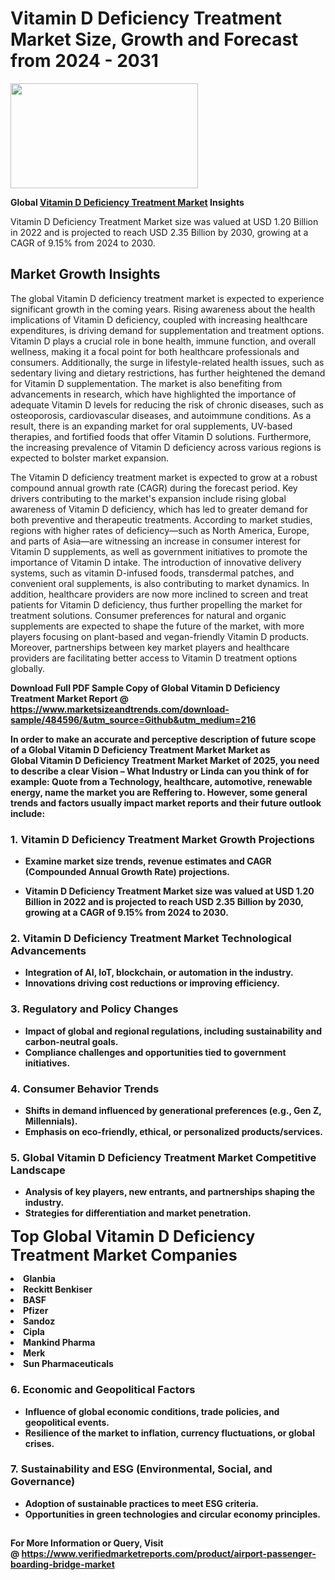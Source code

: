 <H1>Vitamin D Deficiency Treatment Market Size, Growth and Forecast from 2024 - 2031</H1><img class="aligncenter size-medium wp-image-584254" src="https://thirdeyenews.in/wp-content/uploads/2024/09/Global-Market-Research-300x168.jpeg" alt="" width="300" height="168" /><p><strong>Global&nbsp;<a href="https://www.marketsizeandtrends.com/download-sample/484596/&amp;utm_source=Github&utm_medium=216">Vitamin D Deficiency Treatment Market</a> Insights</strong></p><p>Vitamin D Deficiency Treatment Market size was valued at USD 1.20 Billion in 2022 and is projected to reach USD 2.35 Billion by 2030, growing at a CAGR of 9.15% from 2024 to 2030.</p><p><h2>Market Growth Insights</h2> <p>The global Vitamin D deficiency treatment market is expected to experience significant growth in the coming years. Rising awareness about the health implications of Vitamin D deficiency, coupled with increasing healthcare expenditures, is driving demand for supplementation and treatment options. Vitamin D plays a crucial role in bone health, immune function, and overall wellness, making it a focal point for both healthcare professionals and consumers. Additionally, the surge in lifestyle-related health issues, such as sedentary living and dietary restrictions, has further heightened the demand for Vitamin D supplementation. The market is also benefiting from advancements in research, which have highlighted the importance of adequate Vitamin D levels for reducing the risk of chronic diseases, such as osteoporosis, cardiovascular diseases, and autoimmune conditions. As a result, there is an expanding market for oral supplements, UV-based therapies, and fortified foods that offer Vitamin D solutions. Furthermore, the increasing prevalence of Vitamin D deficiency across various regions is expected to bolster market expansion.</p> <p><strong></strong></p> <p>The Vitamin D deficiency treatment market is expected to grow at a robust compound annual growth rate (CAGR) during the forecast period. Key drivers contributing to the market's expansion include rising global awareness of Vitamin D deficiency, which has led to greater demand for both preventive and therapeutic treatments. According to market studies, regions with higher rates of deficiency—such as North America, Europe, and parts of Asia—are witnessing an increase in consumer interest for Vitamin D supplements, as well as government initiatives to promote the importance of Vitamin D intake. The introduction of innovative delivery systems, such as vitamin D-infused foods, transdermal patches, and convenient oral supplements, is also contributing to market dynamics. In addition, healthcare providers are now more inclined to screen and treat patients for Vitamin D deficiency, thus further propelling the market for treatment solutions. Consumer preferences for natural and organic supplements are expected to shape the future of the market, with more players focusing on plant-based and vegan-friendly Vitamin D products. Moreover, partnerships between key market players and healthcare providers are facilitating better access to Vitamin D treatment options globally. <p><strong></p><p><span class=""><strong>Download Full PDF Sample Copy of Global Vitamin D Deficiency Treatment Market Report</strong> @ <a href="https://www.marketsizeandtrends.com/download-sample/484596/&amp;utm_source=Github&utm_medium=216" target="_blank">https://www.marketsizeandtrends.com/download-sample/484596/&amp;utm_source=Github&utm_medium=216</a></span></p><p>In order to make an accurate and perceptive description of future scope of a Global&nbsp;Vitamin D Deficiency Treatment Market Market as Global&nbsp;Vitamin D Deficiency Treatment Market Market of 2025, you need to describe a clear Vision &ndash; What Industry or Linda can you think of for example: Quote from a Technology, healthcare, automotive, renewable energy, name the market you are Reffering to. However, some general trends and factors usually impact market reports and their future outlook include:</p><h3>1.&nbsp;<strong>Vitamin D Deficiency Treatment Market Growth Projections</strong></h3><ul><li>Examine market size trends, revenue estimates and CAGR (Compounded Annual Growth Rate) projections.</li><li><p>Vitamin D Deficiency Treatment Market size was valued at USD 1.20 Billion in 2022 and is projected to reach USD 2.35 Billion by 2030, growing at a CAGR of 9.15% from 2024 to 2030.</p></li></ul><h3>2.&nbsp;<strong>Vitamin D Deficiency Treatment Market Technological Advancements</strong></h3><ul><li>Integration of AI, IoT, blockchain, or automation in the industry.</li><li>Innovations driving cost reductions or improving efficiency.</li></ul><h3>3.&nbsp;<strong>Regulatory and Policy Changes</strong></h3><ul><li>Impact of global and regional regulations, including sustainability and carbon-neutral goals.</li><li>Compliance challenges and opportunities tied to government initiatives.</li></ul><h3>4.&nbsp;<strong>Consumer Behavior Trends</strong></h3><ul><li>Shifts in demand influenced by generational preferences (e.g., Gen Z, Millennials).</li><li>Emphasis on eco-friendly, ethical, or personalized products/services.</li></ul><h3>5.&nbsp;<strong>Global Vitamin D Deficiency Treatment Market Competitive Landscape</strong></h3><ul><li>Analysis of key players, new entrants, and partnerships shaping the industry.</li><li>Strategies for differentiation and market penetration.</li></ul><p data-pm-slice="1 1 []"><span style="color: inherit; font-family: inherit; font-size: 25px;">Top Global Vitamin D Deficiency Treatment Market Companies</span></p><div class="" data-test-id=""><p><li>Glanbia</li><li> Reckitt Benkiser</li><li> BASF</li><li> Pfizer</li><li> Sandoz</li><li> Cipla</li><li> Mankind Pharma</li><li> Merk</li><li> Sun Pharmaceuticals</li></p></div><h3>6.&nbsp;<strong>Economic and Geopolitical Factors</strong></h3><ul><li>Influence of global economic conditions, trade policies, and geopolitical events.</li><li>Resilience of the market to inflation, currency fluctuations, or global crises.</li></ul><h3>7.&nbsp;<strong>Sustainability and ESG (Environmental, Social, and Governance)</strong></h3><ul><li>Adoption of sustainable practices to meet ESG criteria.</li><li>Opportunities in green technologies and circular economy principles.</li></ul><h2><strong style="font-size: 14px;">For More Information or Query, Visit @&nbsp;</strong><a style="background-color: #ffffff; font-size: 14px;" href="https://www.marketsizeandtrends.com/report/vitamin-d-deficiency-treatment-market/" target="_blank">https://www.verifiedmarketreports.com/product/airport-passenger-boarding-bridge-market</a></h2>
